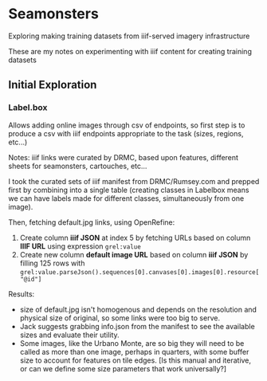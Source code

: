 # Seamonsters
 Exploring making training datasets from iiif-served imagery infrastructure
 
 These are my notes on experimenting with iiif content for creating training datasets
 
 
## Initial Exploration

### Label.box  
Allows adding online  images through csv of endpoints, so first step is to produce a csv with iiif endpoints appropriate to the task (sizes, regions, etc...)


Notes:
iiif links were curated by DRMC, based upon features, different sheets for seamonsters, cartouches, etc...

I took the curated sets of iiif manifest from DRMC/Rumsey.com and prepped first by combining into a single table (creating classes in Labelbox means we can have labels made for different classes, simultaneously from one image).

Then, fetching default.jpg links, using OpenRefine:

1. Create column **iiif JSON** at index 5 by fetching URLs based on column **IIIF URL** using expression `grel:value`   
2. Create new column **default image URL** based on column **iiif JSON** by filling 125 rows with `grel:value.parseJson().sequences[0].canvases[0].images[0].resource["@id"]`  

Results:

* size of default.jpg isn't homogenous and depends on the resolution and physical size of original, so some links were too big to serve. 
* Jack suggests grabbing info.json from the manifest to see the available sizes and evaluate their utility.
* Some images, like the Urbano Monte, are so big they will need to be called as more than one image, perhaps in quarters, with some buffer size to account for features on tile edges. [Is this manual and iterative, or can we define some size parameters that work universally?]
